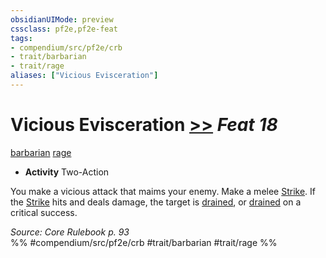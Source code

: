 ```yaml
---
obsidianUIMode: preview
cssclass: pf2e,pf2e-feat
tags:
- compendium/src/pf2e/crb
- trait/barbarian
- trait/rage
aliases: ["Vicious Evisceration"]
---
```

# Vicious Evisceration  [>>](/rules/core-rulebook/chapter-9-playing-the-game.md#Actions "Two-Action") *Feat 18*  
[barbarian](/rules/traits/barbarian.md)  [rage](/rules/traits/rage.md)  

- **Activity** Two-Action

You make a vicious attack that maims your enemy. Make a melee [Strike](/rules/actions/strike.md). If the [Strike](/rules/actions/strike.md) hits and deals damage, the target is [drained](/rules/conditions.md#Drained), or [drained](/rules/conditions.md#Drained) on a critical success.

*Source: Core Rulebook p. 93*  
%% #compendium/src/pf2e/crb #trait/barbarian #trait/rage %%